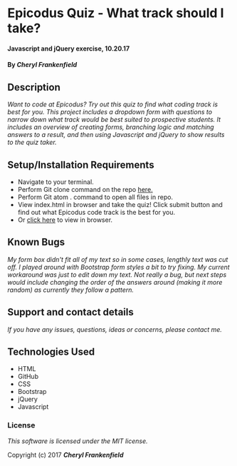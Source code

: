 # Epicodus Quiz - What track should I take?

#### Javascript and jQuery exercise, 10.20.17

#### By _**Cheryl Frankenfield**_

## Description

_Want to code at Epicodus? Try out this quiz to find what coding track is best for you. This project includes a dropdown form with questions to narrow down what track would be best suited to prospective students. It includes an overview of creating forms, branching logic and matching answers to a result, and then using Javascript and jQuery to show results to the quiz taker._

## Setup/Installation Requirements

* Navigate to your terminal.
* Perform Git clone command on the repo [here.](https://github.com/CherylFrankenfield/suggester.git)
* Perform Git atom . command to open all files in repo.
* View index.html in browser and take the quiz! Click submit button and find out what Epicodus code track is the best for you.
* Or [click here](https://cherylfrankenfield.github.io/suggester/) to view in browser.

## Known Bugs

_My form box didn't fit all of my text so in some cases, lengthly text was cut off. I played around with Bootstrap form styles a bit to try fixing. My current workaround was just to edit down my text. Not really a bug, but next steps would include changing the order of the answers around (making it more random) as currently they follow a pattern._

## Support and contact details

_If you have any issues, questions, ideas or concerns, please contact me._

## Technologies Used

* HTML
* GitHub
* CSS
* Bootstrap
* jQuery
* Javascript

### License

*This software is licensed under the MIT license.*

Copyright (c) 2017 **_Cheryl Frankenfield_**
